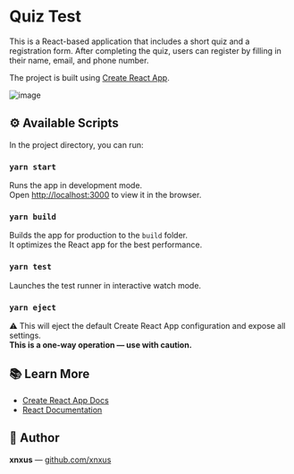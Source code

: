 # Quiz Test

This is a React-based application that includes a short quiz and a registration form. After completing the quiz, users can register by filling in their name, email, and phone number.

The project is built using [Create React App](https://github.com/facebook/create-react-app).

![image](https://github.com/user-attachments/assets/d64e44f9-67d9-4ba4-9b85-fdc8373ab522)

## ⚙️ Available Scripts

In the project directory, you can run:

### `yarn start`

Runs the app in development mode.\
Open [http://localhost:3000](http://localhost:3000) to view it in the browser.

### `yarn build`

Builds the app for production to the `build` folder.\
It optimizes the React app for the best performance.

### `yarn test`

Launches the test runner in interactive watch mode.

### `yarn eject`

⚠️ This will eject the default Create React App configuration and expose all settings.\
**This is a one-way operation — use with caution.**

## 📚 Learn More

- [Create React App Docs](https://facebook.github.io/create-react-app/docs/getting-started)
- [React Documentation](https://reactjs.org/)

## 👤 Author

**xnxus** — [github.com/xnxus](https://github.com/xnxus)
